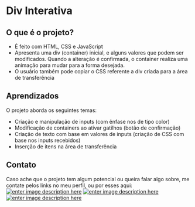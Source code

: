 # Div Interativa
## O que é o projeto?
- É feito com HTML, CSS e JavaScript
- Apresenta uma div (container) inicial, e alguns valores que podem ser modificados. Quando a alteração é confirmada, o container realiza uma animação para mudar para a forma desejada.
- O usuário também pode copiar o CSS referente a div criada para a área de transferência
## Aprendizados
O projeto aborda os seguintes temas:
- Criação e manipulação de inputs (com ênfase nos de tipo color)
- Modificação de containers ao ativar gatilhos (botão de confirmação)
- Criação de texto com base em valores de inputs (criação de CSS com base nos inputs recebidos)
- Inserção de itens na área de transferência
## Contato
Caso ache que o projeto tem algum potencial ou queira falar algo sobre, me contate pelos links no meu perfil, ou por esses aqui:
<a href="https://www.linkedin.com/in/nathanguimaraes/">![enter image description here](https://img.shields.io/badge/-Nathan_Guimarães-blue?style=for-the-badge&logo=linkedin)</a>
<a href="mailto:nathanhguimaraes@gmail.com">![enter image description here](https://img.shields.io/badge/-nathanhguimaraes@gmail.com-pink?style=for-the-badge&logo=gmail)</a>
<a href="https://linktr.ee/nathanhgo">![enter image description here](https://img.shields.io/badge/-outros_links-blue?style=for-the-badge&logo=linktree)</a>